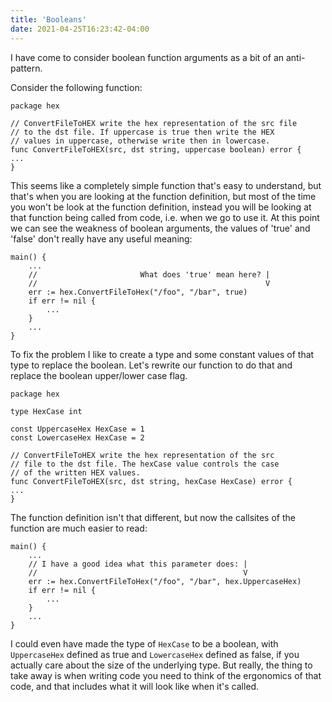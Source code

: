 ```yaml
---
title: 'Booleans'
date: 2021-04-25T16:23:42-04:00
---
```


I have come to consider boolean function arguments as a bit of an anti-pattern.

Consider the following function:

```golang
package hex

// ConvertFileToHEX write the hex representation of the src file
// to the dst file. If uppercase is true then write the HEX
// values in uppercase, otherwise write then in lowercase.
func ConvertFileToHEX(src, dst string, uppercase boolean) error {
...
}
```

This seems like a completely simple function that's easy to understand, but
that's when you are looking at the function definition, but most of the time you
won't be look at the function definition, instead you will be looking at that
function being called from code, i.e. when we go to use it. At this point we can
see the weakness of boolean arguments, the values of 'true' and 'false' don't
really have any useful meaning:

```golang
main() {
    ...
    //                       What does 'true' mean here? |
    //                                                   V
    err := hex.ConvertFileToHex("/foo", "/bar", true)
    if err != nil {
        ...
    }
    ...
}
```

To fix the problem I like to create a type and some constant values of that type
to replace the boolean. Let's rewrite our function to do that and replace the
boolean upper/lower case flag.

```golang
package hex

type HexCase int

const UppercaseHex HexCase = 1
const LowercaseHex HexCase = 2

// ConvertFileToHEX write the hex representation of the src
// file to the dst file. The hexCase value controls the case
// of the written HEX values.
func ConvertFileToHEX(src, dst string, hexCase HexCase) error {
...
}
```

The function definition isn't that different, but now the callsites of the
function are much easier to read:

```golang
main() {
    ...
    // I have a good idea what this parameter does: |
    //                                              V
    err := hex.ConvertFileToHex("/foo", "/bar", hex.UppercaseHex)
    if err != nil {
        ...
    }
    ...
}
```

I could even have made the type of `HexCase` to be a boolean, with
`UppercaseHex` defined as true and `LowercaseHex` defined as false, if you
actually care about the size of the underlying type. But really, the thing to
take away is when writing code you need to think of the ergonomics of that code,
and that includes what it will look like when it's called.

